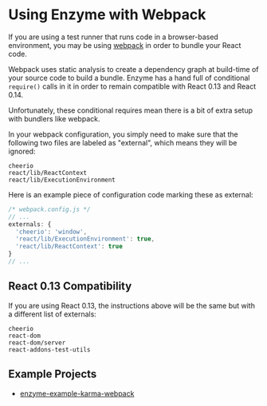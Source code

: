 # Using Enzyme with Webpack

If you are using a test runner that runs code in a browser-based environment, you may be using
[webpack]() in order to bundle your React code.

Webpack uses static analysis to create a dependency graph at build-time of your source code to
build a bundle. Enzyme has a hand full of conditional `require()` calls in it in order to remain
compatible with React 0.13 and React 0.14.

Unfortunately, these conditional requires mean there is a bit of extra setup with bundlers like
webpack.

In your webpack configuration, you simply need to make sure that the following two files are
labeled as "external", which means they will be ignored:

```
cheerio
react/lib/ReactContext
react/lib/ExecutionEnvironment
```

Here is an example piece of configuration code marking these as external:

```js
/* webpack.config.js */
// ...
externals: {
  'cheerio': 'window',
  'react/lib/ExecutionEnvironment': true,
  'react/lib/ReactContext': true
}
// ...
```

## React 0.13 Compatibility

If you are using React 0.13, the instructions above will be the same but with a different list of 
externals:

```
cheerio
react-dom
react-dom/server
react-addons-test-utils
```


## Example Projects

- [enzyme-example-karma-webpack](https://github.com/lelandrichardson/enzyme-example-karma-webpack)

